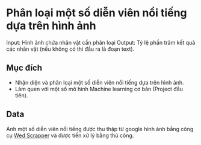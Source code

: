 # Phân loại một số diễn viên nổi tiếng dựa trên hình ảnh
Input: Hình ảnh chứa nhân vật cần phân loại
Output: Tỷ lệ phần trăm kết quả các nhân vật (nếu không có thì đầu ra là đoạn text).

## Mục đích
* Nhận diện và phân loại một số diễn viên nổi tiếng dựa trên hình ảnh.
* Làm quen với một số mô hình Machine learning cơ bản (Project đầu tiên).

## Data
Ảnh một số diễn viên nổi tiếng được thu thập từ google hình ảnh bằng công cụ [Wed Scrapper](https://webscraper.io/) và được tiền xử lý bằng thủ công.

